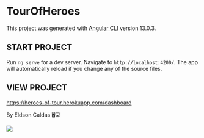 # TourOfHeroes

This project was generated with [Angular CLI](https://github.com/angular/angular-cli) version 13.0.3.

## START PROJECT

Run `ng serve` for a dev server. Navigate to `http://localhost:4200/`. The app will automatically reload if you change any of the source files.

## VIEW PROJECT

https://heroes-of-tour.herokuapp.com/dashboard

By Eldson Caldas 🖥️💻

<img src="https://vidafullstack.com.br/wp-content/uploads/2021/07/versao-12-angular.png">



